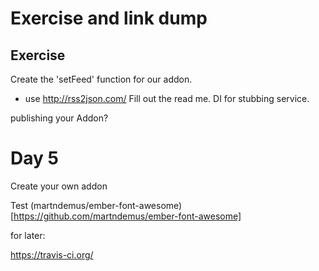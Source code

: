 # Exercise and link dump

## Exercise

Create the 'setFeed' function for our addon. 


  * use http://rss2json.com/
Fill out the read me.
DI for stubbing service.

publishing your Addon?

# Day 5
Create your own addon

Test
(martndemus/ember-font-awesome)[https://github.com/martndemus/ember-font-awesome]

for later:

https://travis-ci.org/
